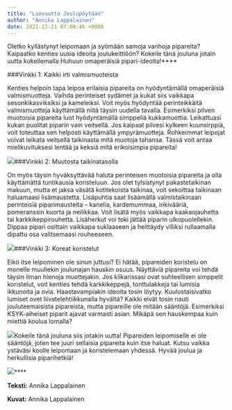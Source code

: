 ```yaml
---
title: "Luovuutta Joulupöytään"
author: "Annika Lappalainen"
date: 2021-12-21 07:00:46 +0000
---
```


Oletko kyllästynyt leipomaan ja syömään samoja vanhoja pipareita? Kaipaatko kenties uusia ideoita joulukeittiöön? Kokeile tänä jouluna jotain uutta kokeilemalla Huhuun omaperäisiä pipari-ideoita!****


###Vinkki 1: Kaikki irti valmismuoteista


Kenties helpoin tapa leipoa erilaisia pipareita on hyödyntämällä omaperäisiä valmismuotteja. Vaihda perinteiset sydämet ja kukat siis vaikkapa sesonkikasviksiksi ja kameleiksi. Voit myös hyödyntää perinteikkäitä valmismuotteja käyttämällä niitä täysin uudella tavalla. Esimerkiksi pilven muotoisia pipareita luot hyödyntämällä simppeliä kukkamuottia. Leikattuasi kukan puolitat piparin vain veitsellä. Jos kaipaat pilvesi kylkeen kuunsirppiä, voit toteuttaa sen helposti käyttämällä ympyrämuotteja. Rohkeimmat leipojat voivat leikata veitsellä taikinasta mitä muotoja tahansa. Tässä voit antaa mielikuvituksesi lentää ja keksiä mitä erikoisimpia pipareita!


![](https://static.wixstatic.com/media/abd5f5_1ee8b4b53b57435387f9677174ea2c99~mv2.jpeg/v1/fit/w_1000,h_1000,al_c,q_80/file.png)###Vinkki 2: Muutosta taikinatasolla


On myös täysin hyväksyttävää haluta perinteisen muotoisia pipareita ja olla käyttämättä tuntikausia koristeluun. Jos olet tylsistynyt pakastetaikinan makuun, mutta et jaksa väsätä kotitekoista taikinaa, voit sekoittaa taikinaan haluamaasi lisämaustetta. Lisäpuhtia saat lisäämällä valmistaikinaan perinteisiä piparimausteita – kanelia, kardemummaa, inkivääriä, pomeranssin kuorta ja neilikkaa. Voit lisätä myös vaikkapa kaakaojauhetta tai karkkikeppirouhetta. Lisäherkut voi toki jättää piparin ulkopuolellekin. Dippaa pipari osittain vaikkapa suklaaseen ja heittäydy villiksi rullaamalla dipattu osa valitsemaasi rouheeseen.


![](https://static.wixstatic.com/media/abd5f5_a4a4cff8b90d45ec85d43304a740d454~mv2.jpeg/v1/fit/w_1000,h_1000,al_c,q_80/file.png)###Vinkki 3: Koreat koristelut


Eikö itse leipominen ole sinun juttusi? Ei hätää, pipareiden koristelu on monelle muullekin joulunajan hauskin osuus. Näyttäviä pipareita voi tehdä täysin ilman hienoja muottejakin. Jos kiikarissasi ovat suhteellisen simppelit koristelut, voit kenties tehdä karkkikeppejä, tonttulakkeja tai lumisia ikkunoita ja ovia. Haastavampiakin ideoita tosin löytyy. Kuulostaisivatko lumiset ovet liivatelehtiikkunalla hyvältä? Kaikki eivät tosin nauti jouluteemaisista pipareista, mutta pipareille ole mitään sääntöjä. Esimerkiksi KSYK-aiheiset piparit ajavat varmasti asian. Mikäpä sen hauskempaa kuin miettiä koulua lomalla?


![](https://static.wixstatic.com/media/abd5f5_53e28729cbbb4e488056a9be179415cc~mv2.jpeg/v1/fit/w_1000,h_1000,al_c,q_80/file.png)Kokeile tänä jouluna siis jotakin uutta! Pipareiden leipomiselle ei ole sääntöjä, joten tee juuri sellaisia pipareita kuin itse haluat. Kutsu vaikka ystäväsi koolle leipomaan ja koristelemaan yhdessä. Hyvää joulua ja herkullisia piparihetkiä!


![](https://static.wixstatic.com/media/abd5f5_7e97c3b676d24384873b05911e030c91~mv2.jpeg/v1/fit/w_1000,h_1000,al_c,q_80/file.png)****


**Teksti:**
 Annika Lappalainen

**Kuvat:**
 Annika Lappalainen